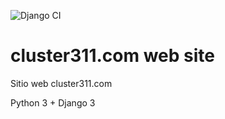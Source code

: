 ![Django CI](https://github.com/cluster311/cluster311.com/workflows/Django%20CI/badge.svg)

# cluster311.com web site

Sitio web cluster311.com

Python 3 + Django 3
